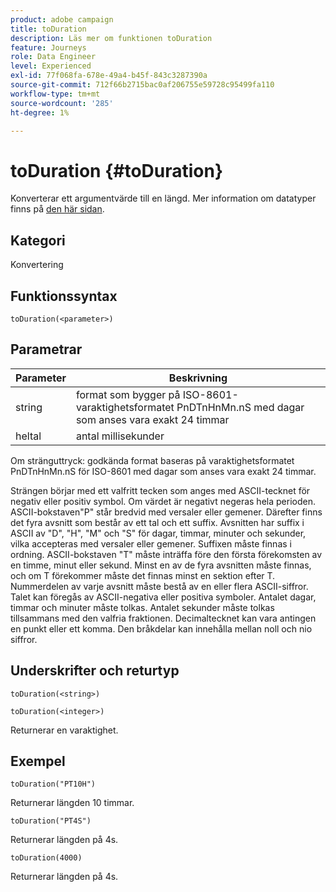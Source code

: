 ```yaml
---
product: adobe campaign
title: toDuration
description: Läs mer om funktionen toDuration
feature: Journeys
role: Data Engineer
level: Experienced
exl-id: 77f068fa-678e-49a4-b45f-843c3287390a
source-git-commit: 712f66b2715bac0af206755e59728c95499fa110
workflow-type: tm+mt
source-wordcount: '285'
ht-degree: 1%

---
```


# toDuration {#toDuration}

Konverterar ett argumentvärde till en längd. Mer information om datatyper finns på [den här sidan](../expression/data-types.md).

## Kategori

Konvertering

## Funktionssyntax

`toDuration(<parameter>)`

## Parametrar

| Parameter | Beskrivning |
|--- |--- |
| string | format som bygger på ISO-8601-varaktighetsformatet PnDTnHnMn.nS med dagar som anses vara exakt 24 timmar |
| heltal | antal millisekunder |

Om stränguttryck: godkända format baseras på varaktighetsformatet PnDTnHnMn.nS för ISO-8601 med dagar som anses vara exakt 24 timmar.

Strängen börjar med ett valfritt tecken som anges med ASCII-tecknet för negativ eller positiv symbol. Om värdet är negativt negeras hela perioden. ASCII-bokstaven&quot;P&quot; står bredvid med versaler eller gemener. Därefter finns det fyra avsnitt som består av ett tal och ett suffix. Avsnitten har suffix i ASCII av &quot;D&quot;, &quot;H&quot;, &quot;M&quot; och &quot;S&quot; för dagar, timmar, minuter och sekunder, vilka accepteras med versaler eller gemener. Suffixen måste finnas i ordning. ASCII-bokstaven &quot;T&quot; måste inträffa före den första förekomsten av en timme, minut eller sekund. Minst en av de fyra avsnitten måste finnas, och om T förekommer måste det finnas minst en sektion efter T. Nummerdelen av varje avsnitt måste bestå av en eller flera ASCII-siffror. Talet kan föregås av ASCII-negativa eller positiva symboler. Antalet dagar, timmar och minuter måste tolkas. Antalet sekunder måste tolkas tillsammans med den valfria fraktionen. Decimaltecknet kan vara antingen en punkt eller ett komma. Den bråkdelar kan innehålla mellan noll och nio siffror.

## Underskrifter och returtyp

`toDuration(<string>)`

`toDuration(<integer>)`

Returnerar en varaktighet.

## Exempel

`toDuration("PT10H")`

Returnerar längden 10 timmar.

`toDuration("PT4S")`

Returnerar längden på 4s.

`toDuration(4000)`

Returnerar längden på 4s.

